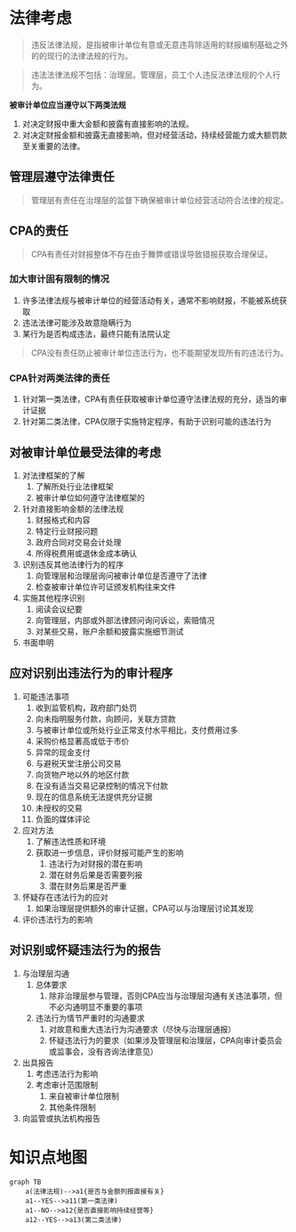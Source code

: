 # 法律考虑

> ​	违反法律法规，是指被审计单位有意或无意违背除适用的财报编制基础之外的的现行的法律法规的行为。

> 违法法律法规不包括：治理层。管理层，员工个人违反法律法规的个人行为。

**被审计单位应当遵守以下两类法规**

1. 对决定财报中重大金额和披露有直接影响的法规。
2. 对决定财报金额和披露无直接影响，但对经营活动，持续经营能力或大额罚款至关重要的法律。

## 管理层遵守法律责任

> 管理层有责任在治理层的监督下确保被审计单位经营活动符合法律的规定。

## CPA的责任

> CPA有责任对财报整体不存在由于舞弊或错误导致错报获取合理保证。

### 加大审计固有限制的情况

1. 许多法律法规与被审计单位的经营活动有关，通常不影响财报，不能被系统获取
2. 违法法律可能涉及故意隐瞒行为
3. 某行为是否构成违法，最终只能有法院认定

> CPA没有责任防止被审计单位违法行为，也不能期望发现所有的违法行为。

### CPA针对两类法律的责任

1. 针对第一类法律，CPA有责任获取被审计单位遵守法律法规的充分，适当的审计证据
2. 针对第二类法律，CPA仅限于实施特定程序，有助于识别可能的违法行为

## 对被审计单位最受法律的考虑

1. 对法律框架的了解
   1. 了解所处行业法律框架
   2. 被审计单位如何遵守法律框架的
2. 针对直接影响金额的法律法规
   1. 财报格式和内容
   2. 特定行业财报问题
   3. 政府合同对交易会计处理
   4. 所得税费用或退休金成本确认
3. 识别违反其他法律行为的程序
   1. 向管理层和治理层询问被审计单位是否遵守了法律
   2. 检查被审计单位许可证颁发机构往来文件
4. 实施其他程序识别
   1. 阅读会议纪要
   2. 向管理层，内部或外部法律顾问询问诉讼，索赔情况
   3. 对某些交易，账户余额和披露实施细节测试
5. 书面申明

## 应对识别出违法行为的审计程序

1. 可能违法事项
   1. 收到监管机构，政府部门处罚
   2. 向未指明服务付款，向顾问，关联方贷款
   3. 与被审计单位或所处行业正常支付水平相比，支付费用过多
   4. 采购价格显著高或低于市价
   5. 异常的现金支付
   6. 与避税天堂注册公司交易
   7. 向货物产地以外的地区付款
   8. 在没有适当交易记录控制的情况下付款
   9. 现在的信息系统无法提供充分证据
   10. 未授权的交易
   11. 负面的媒体评论
2. 应对方法
   1. 了解违法性质和环境
   2. 获取进一步信息，评价财报可能产生的影响
      1. 违法行为对财报的潜在影响
      2. 潜在财务后果是否需要列报
      3. 潜在财务后果是否严重
3. 怀疑存在违法行为的应对
   1. 如果治理层提供额外的审计证据，CPA可以与治理层讨论其发现
4. 评价违法行为的影响

## 对识别或怀疑违法行为的报告

1. 与治理层沟通
   1. 总体要求
      1. 除非治理层参与管理，否则CPA应当与治理层沟通有关违法事项，但不必沟通明显不重要的事项
   2. 违法行为情节严重时的沟通要求
      1. 对故意和重大违法行为沟通要求（尽快与治理层通报）
      2. 怀疑违法行为的要求（如果涉及管理层和治理层，CPA向审计委员会或监事会，没有咨询法律意见）
2. 出具报告
   1. 考虑违法行为影响
   2. 考虑审计范围限制
      1. 来自被审计单位限制
      2. 其他条件限制
3. 向监管或执法机构报告

# 知识点地图

```mermaid
graph TB
	a(法律法规)-->a1{是否与金额列报直接有关}
	a1--YES-->a11(第一类法律)
	a1--NO-->a12{是否直接影响持续经营等}
	a12--YES-->a13(第二类法律)
```

